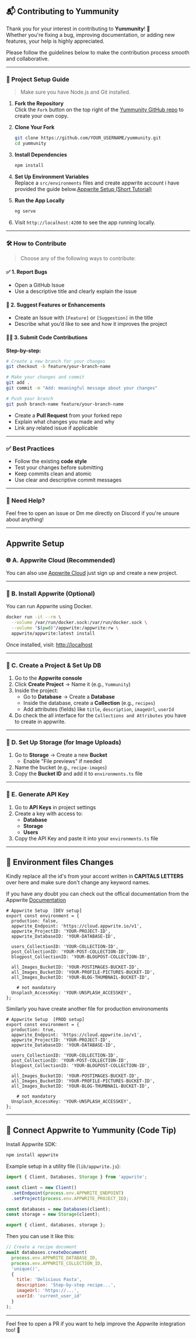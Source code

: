 ## 📬 Contributing to Yummunity

Thank you for your interest in contributing to **Yummunity**! 🎉  
Whether you're fixing a bug, improving documentation, or adding new features, your help is highly appreciated.

Please follow the guidelines below to make the contribution process smooth and collaborative.

---

### 📁 Project Setup Guide

> Make sure you have Node.js and Git installed.

1. **Fork the Repository**  
   Click the `Fork` button on the top right of the [Yummunity GitHub repo](https://github.com/pratap360/yummunity) to create your own copy.

2. **Clone Your Fork**
   ```bash
   git clone https://github.com/YOUR_USERNAME/yummunity.git
   cd yummunity
   ```

3. **Install Dependencies**
   ```bash
   npm install
   ```

4. **Set Up Environment Variables**  
   Replace a `src/environments` files and create appwrite account i have provided the guide below.[Appwrite Setup (Short Tutorial)](#appwrite-setup)


5. **Run the App Locally**
   ```bash
   ng serve
   ```

6. Visit `http://localhost:4200` to see the app running locally.

---

### 🛠️ How to Contribute

> Choose any of the following ways to contribute:

#### ✅ 1. Report Bugs
- Open a GitHub Issue
- Use a descriptive title and clearly explain the issue

#### 🚀 2. Suggest Features or Enhancements
- Create an Issue with `[Feature]` or `[Suggestion]` in the title
- Describe what you’d like to see and how it improves the project

#### 🧑‍💻 3. Submit Code Contributions

**Step-by-step:**
```bash
# Create a new branch for your changes
git checkout -b feature/your-branch-name

# Make your changes and commit
git add .
git commit -m "Add: meaningful message about your changes"

# Push your branch
git push branch-name feature/your-branch-name
```

- Create a **Pull Request** from your forked repo
- Explain what changes you made and why
- Link any related issue if applicable

---

### ✅ Best Practices

- Follow the existing **code style**
- Test your changes before submitting
- Keep commits clean and atomic
- Use clear and descriptive commit messages

---

### 🤛 Need Help?

Feel free to open an issue or Dm me directly on Discord if you're unsure about anything!

---
## Appwrite Setup


### 🌐 A. Appwrite Cloud (Recommended)
You can also use [Appwrite Cloud](https://cloud.appwrite.io/) just sign up and create a new project.

---

### 🔧 B. Install Appwrite (Optional)
You can run Appwrite using Docker.

```bash
docker run -it --rm \
  --volume /var/run/docker.sock:/var/run/docker.sock \
  --volume "$(pwd)"/appwrite:/appwrite:rw \
  appwrite/appwrite:latest install
```

Once installed, visit: [http://localhost](http://localhost)

---

### 📁 C. Create a Project & Set Up DB

1. Go to the **Appwrite console**
2. Click **Create Project** → Name it (e.g., `Yummunity`)
3. Inside the project:
   - Go to **Database** → Create a **Database**
   - Inside the database, create a **Collection** (e.g., `recipes`)
   - Add attributes (fields) like `title`, `description`, `imageUrl`, `userId`
4. Do check the all interface for the `Collections and Attributes` you have to create in appwrite.
---

### 📂 D. Set Up Storage (for Image Uploads)

1. Go to **Storage** → Create a new **Bucket**
   - Enable "File previews" if needed
2. Name the bucket (e.g., `recipe-images`)
3. Copy the **Bucket ID** and add it to `environments.ts` file

---

### 🔑 E. Generate API Key

1. Go to **API Keys** in project settings
2. Create a key with access to:
   - **Database**
   - **Storage**
   - **Users**
3. Copy the API Key and paste it into your `environments.ts` file

---


## 📅 Environment files Changes
Kindly replace all the id's from your accont written in **CAPITALS LETTERS** over here and make sure don't change any keyword names.

If you have any doubt you can check out the offical documentation from the Appwrite [ Documentation](https://appwrite.io/docs)

```env
# Appwrite Setup  [DEV setup]
export const environment = {
  production: false,
  appwrite_Endpoint: 'https://cloud.appwrite.io/v1',
  appwrite_ProjectID: 'YOUR-PROJECT-ID',
  appwrite_DatabaseID: 'YOUR-DATABASE-ID',

  users_CollectionID: 'YOUR-COLLECTION-ID',
  post_CollectionID: 'YOUR-POST-COLLECTION-ID',
  blogpost_CollectionID: 'YOUR-BLOGPOST-COLLECTION-ID',

  all_Images_BucketID: 'YOUR-POSTIMAGES-BUCKET-ID',
  all_Images_BucketID: 'YOUR-PROFILE-PICTURES-BUCKET-ID',
  all_Images_BucketID: 'YOUR-BLOG-THUMBNAIL-BUCKET-ID',

    # not mandatory
  Unsplash_AccessKey: 'YOUR-UNSPLASH_ACCESSKEY',
};

```
Similarly you have create another file for production environoments 

```env
# Appwrite Setup  [PROD setup]
export const environment = {
  production: true,
  appwrite_Endpoint: 'https://cloud.appwrite.io/v1',
  appwrite_ProjectID: 'YOUR-PROJECT-ID',
  appwrite_DatabaseID: 'YOUR-DATABASE-ID',

  users_CollectionID: 'YOUR-COLLECTION-ID',
  post_CollectionID: 'YOUR-POST-COLLECTION-ID',
  blogpost_CollectionID: 'YOUR-BLOGPOST-COLLECTION-ID',

  all_Images_BucketID: 'YOUR-POSTIMAGES-BUCKET-ID',
  all_Images_BucketID: 'YOUR-PROFILE-PICTURES-BUCKET-ID',
  all_Images_BucketID: 'YOUR-BLOG-THUMBNAIL-BUCKET-ID',

    # not mandatory
  Unsplash_AccessKey: 'YOUR-UNSPLASH_ACCESSKEY',
};

```
---


## 🔗 Connect Appwrite to Yummunity (Code Tip)

Install Appwrite SDK:
```bash
npm install appwrite
```

Example setup in a utility file (`lib/appwrite.js`):
```js
import { Client, Databases, Storage } from 'appwrite';

const client = new Client()
  .setEndpoint(process.env.APPWRITE_ENDPOINT)
  .setProject(process.env.APPWRITE_PROJECT_ID);

const databases = new Databases(client);
const storage = new Storage(client);

export { client, databases, storage };
```

Then you can use it like this:
```js
// Create a recipe document
await databases.createDocument(
  process.env.APPWRITE_DATABASE_ID,
  process.env.APPWRITE_COLLECTION_ID,
  'unique()',
  {
    title: 'Delicious Pasta',
    description: 'Step-by-step recipe...',
    imageUrl: 'https://...',
    userId: 'current_user_id'
  }
);
```

---

Feel free to open a PR if you want to help improve the Appwrite integration too! 🚀

